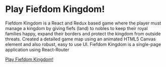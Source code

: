# Play Fiefdom Kingdom!

Fiefdom Kingdom is a React and Redux based game where the player must manage a kingdom by giving fiefs (land) to nobles to keep their royal families happy, expand their borders and protect the kingdom from outside threats. Created a detailed game map using an animated HTML5 Canvas element and also robust, easy to use UI. Fiefdom Kingdom is a single-page application using React-Router

[Play Fiefdom Kingdom!](https://fiefdom-kingdom.netlify.com/)
